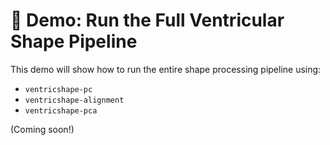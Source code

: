 # 🧪 Demo: Run the Full Ventricular Shape Pipeline

This demo will show how to run the entire shape processing pipeline using:

- `ventricshape-pc`
- `ventricshape-alignment`
- `ventricshape-pca`

(Coming soon!)